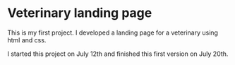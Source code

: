 # Veterinary landing page

This is my first project. I developed a landing page for a veterinary using html and css. 

I started this project on July 12th and finished this first version on July 20th.
